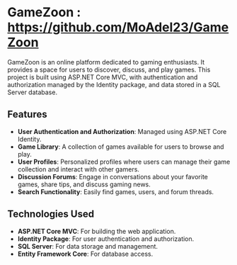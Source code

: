 # GameZoon : https://github.com/MoAdel23/GameZoon

GameZoon is an online platform dedicated to gaming enthusiasts. It provides a space for users to discover, discuss, and play games. This project is built using ASP.NET Core MVC, with authentication and authorization managed by the Identity package, and data stored in a SQL Server database.

## Features

- **User Authentication and Authorization**: Managed using ASP.NET Core Identity.
- **Game Library**: A collection of games available for users to browse and play.
- **User Profiles**: Personalized profiles where users can manage their game collection and interact with other gamers.
- **Discussion Forums**: Engage in conversations about your favorite games, share tips, and discuss gaming news.
- **Search Functionality**: Easily find games, users, and forum threads.

## Technologies Used

- **ASP.NET Core MVC**: For building the web application.
- **Identity Package**: For user authentication and authorization.
- **SQL Server**: For data storage and management.
- **Entity Framework Core**: For database access.


   
